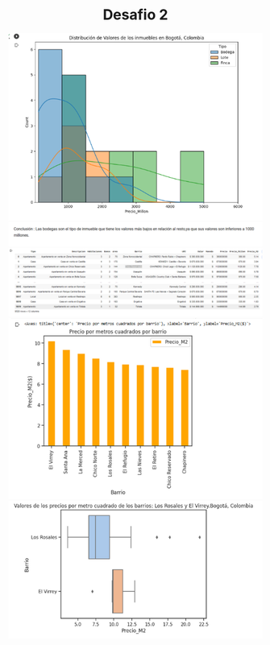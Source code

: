 
<h1 align="center"> Desafio 2  </h1>

<img src="./Captura de pantalla 2023-09-13 112637.png">
<img src="./Captura de pantalla 2023-09-13 112648.png">
<img src="./Captura de pantalla 2023-09-13 112739.png">
<img src="./Captura de pantalla 2023-09-13 112833.png">
<img src="./Captura de pantalla 2023-09-13 140349.png">
